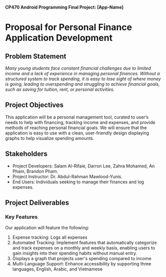 **CP470 Android Programming Final Project: [App-Name]**

# Proposal for Personal Finance Application Development

## Problem Statement

*Many young students face constant financial challenges due to limited income and a lack of experience in managing personal finances. Without a structured system to track spending, it is easy to lose sight of where money is going, leading to overspending and struggling to achieve financial goals, such as saving for tuition, rent, or personal activities.*

## Project Objectives

This application will be a personal management tool, curated to user’s needs to help with financing, tracking income and expenses, and provide methods of reaching personal financial goals. We will ensure that the application is easy to use with a clean, user-friendly design displaying graphs to help visualize spending amounts.

## Stakeholders

- Project Developers:  Salam Al-Rifaie, Darron Lee, Zahra Mohamed, An Pham, Brandon Pham.
- Project Instructor: Dr. Abdul-Rahman Mawlood-Yunis.
- End Users:  Individuals seeking to manage their finances and log expenses.

## Project Deliverables

### Key Features

Our application will feature the following:

1. Expense tracking: Logs all expenses
2. Automated Tracking: Implement features that automatically categorize and track expenses on a monthly and weekly basis, enabling users to gain insights into their spending habits without manual entry.
3. Displays a graph that projects user's spending compared to income
4. Multi-Language Support: Enhance accessibility by supporting three languages, English, Arabic, and Vietnamese
